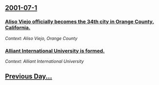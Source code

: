 ## [2001-07-1](/news/2001/07/1/index.md)

### [ Aliso Viejo officially becomes the 34th city in Orange County, California.](/news/2001/07/1/aliso-viejo-officially-becomes-the-34th-city-in-orange-county-california.md)
_Context: Aliso Viejo, Orange County_

### [ Alliant International University is formed.](/news/2001/07/1/alliant-international-university-is-formed.md)
_Context: Alliant International University_

## [Previous Day...](/news/2001/06/30/index.md)

